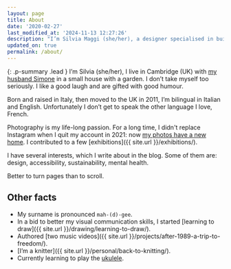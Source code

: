 ```yaml
---
layout: page
title: About
date: '2020-02-27'
last_modified_at: '2024-11-13 12:27:26'
description: "I’m Silvia Maggi (she/her), a designer specialised in building accessible and usable products. Curator of the inspiration series Design, Digested."
updated_on: true
permalink: /about/
---
```

{: .p-summary .lead }
I’m Silvia (she/her), I live in Cambridge (UK) with [my husband Simone](https://minutestomidnight.co.uk) in a small house with a garden. I don’t take myself too seriously. I like a good laugh and are gifted with good humour.

Born and raised in Italy, then moved to the UK in 2011, I’m bilingual in Italian and English. Unfortunately I don’t get to speak the other language I love, French.

Photography is my life-long passion. For a long time, I didn't replace Instagram when I quit my account in 2021: now [my photos have a new home](https://silviamaggiphotography.com). I contributed to a few [exhibitions]({{ site.url }}/exhibitions/).

I have several interests, which I write about in the blog. Some of them are: design, accessibility, sustainability, mental health.

Better to turn pages than to scroll.

<!-- Another passion of mine is design. During the first lockdown in 2020, I started publishing an inspiration series called [<em>Design, Digested</em>]({{ site.url }}/category/design-digested/) where I gather the articles that left an impression. -->

## Other facts

- My surname is pronounced `mah-(d)-gee`.
- In a bid to better my visual communication skills, I started [learning to draw]({{ site.url }}/drawing/learning-to-draw/).
- Authored [two music videos]({{ site.url }}/projects/after-1989-a-trip-to-freedom/). 
- [I’m a knitter]({{ site.url }}/personal/back-to-knitting/).
- Currently learning to play the <a href="{{ site.url }}/tag/ukulele/">ukulele</a>.